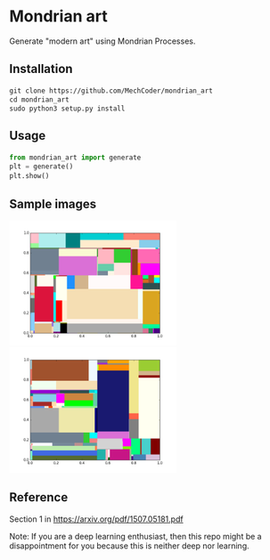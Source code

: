 # Mondrian art

Generate "modern art" using Mondrian Processes.

## Installation
```
git clone https://github.com/MechCoder/mondrian_art
cd mondrian_art
sudo python3 setup.py install
```

## Usage

```python
from mondrian_art import generate
plt = generate()
plt.show()
```

## Sample images

<img src="images/image1.png" width="300"/>  <img src="images/image2.png" width="300"/>

## Reference
Section 1 in https://arxiv.org/pdf/1507.05181.pdf

Note: If you are a deep learning enthusiast, then this repo might be a disappointment for you because this is neither deep
nor learning.
